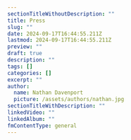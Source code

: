 ```yaml
---
sectionTitleWithoutDescription: ""
title: Press
slug: ""
date: 2024-09-17T16:44:55.211Z
lastmod: 2024-09-17T16:44:55.211Z
preview: ""
draft: true
description: ""
tags: []
categories: []
excerpt: ""
author:
  name: Nathan Davenport
  picture: /assets/authors/nathan.jpg
sectionTitleWithDescription: ""
linkedVideo: ""
linkedAlbum: ""
fmContentType: general
---
```

